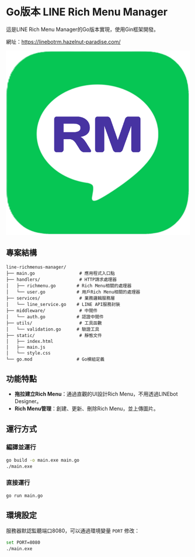 # Go版本 LINE Rich Menu Manager

這是LINE Rich Menu Manager的Go版本實現，使用Gin框架開發。

網址：https://linebotrm.hazelnut-paradise.com/

![logo](/LineRMManager.png)

## 專案結構

```
line-richmenus-manager/
├── main.go                 # 應用程式入口點
├── handlers/               # HTTP請求處理器
│   ├── richmenu.go        # Rich Menu相關的處理器
│   └── user.go            # 用戶Rich Menu相關的處理器
├── services/               # 業務邏輯服務層
│   └── line_service.go    # LINE API服務封裝
├── middleware/             # 中間件
│   └── auth.go            # 認證中間件
├── utils/                  # 工具函數
│   └── validation.go      # 驗證工具
├── static/                 # 靜態文件
│   ├── index.html
│   ├── main.js
│   └── style.css
└── go.mod                 # Go模組定義
```

## 功能特點

- **拖拉建立Rich Menu**：通過直觀的UI設計Rich Menu，不用透過LINEbot Designer。
- **Rich Menu管理**：創建、更新、刪除Rich Menu，並上傳圖片。

## 運行方式

### 編譯並運行
```bash
go build -o main.exe main.go
./main.exe
```

### 直接運行
```bash
go run main.go
```

## 環境設定

服務器默認監聽端口8080，可以通過環境變量 `PORT` 修改：

```bash
set PORT=8080
./main.exe
```
